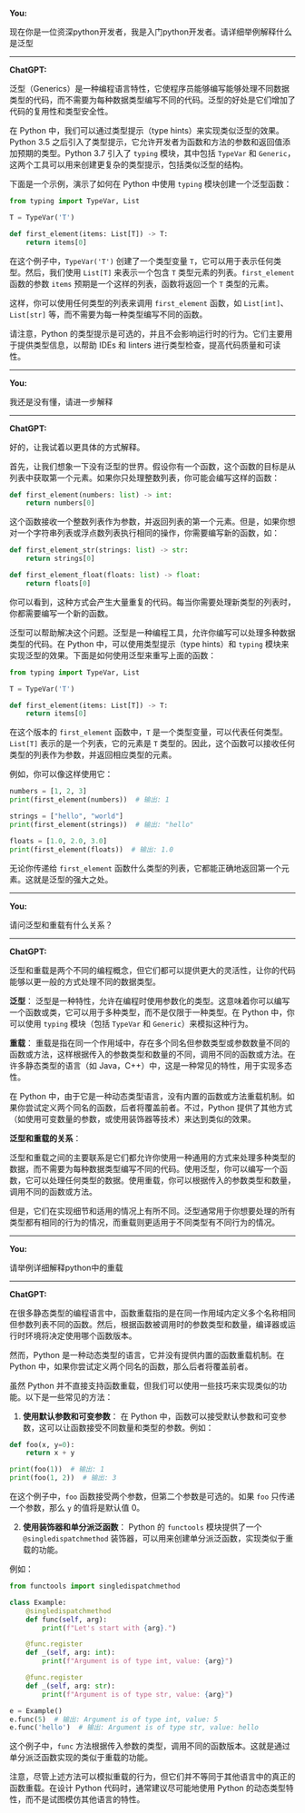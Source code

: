 **You:**

现在你是一位资深python开发者，我是入门python开发者。请详细举例解释什么是泛型

* * *

**ChatGPT:**

泛型（Generics）是一种编程语言特性，它使程序员能够编写能够处理不同数据类型的代码，而不需要为每种数据类型编写不同的代码。泛型的好处是它们增加了代码的复用性和类型安全性。

在 Python 中，我们可以通过类型提示（type hints）来实现类似泛型的效果。Python 3.5 之后引入了类型提示，它允许开发者为函数和方法的参数和返回值添加预期的类型。Python 3.7 引入了 `typing` 模块，其中包括 `TypeVar` 和 `Generic`，这两个工具可以用来创建更复杂的类型提示，包括类似泛型的结构。

下面是一个示例，演示了如何在 Python 中使用 `typing` 模块创建一个泛型函数：

```python
from typing import TypeVar, List

T = TypeVar('T')

def first_element(items: List[T]) -> T:
    return items[0]
```

在这个例子中，`TypeVar('T')` 创建了一个类型变量 `T`，它可以用于表示任何类型。然后，我们使用 `List[T]` 来表示一个包含 `T` 类型元素的列表。`first_element` 函数的参数 `items` 预期是一个这样的列表，函数将返回一个 `T` 类型的元素。

这样，你可以使用任何类型的列表来调用 `first_element` 函数，如 `List[int]`、`List[str]` 等，而不需要为每一种类型编写不同的函数。

请注意，Python 的类型提示是可选的，并且不会影响运行时的行为。它们主要用于提供类型信息，以帮助 IDEs 和 linters 进行类型检查，提高代码质量和可读性。

* * *

**You:**

我还是没有懂，请进一步解释

* * *

**ChatGPT:**

好的，让我试着以更具体的方式解释。

首先，让我们想象一下没有泛型的世界。假设你有一个函数，这个函数的目标是从列表中获取第一个元素。如果你只处理整数列表，你可能会编写这样的函数：

```python
def first_element(numbers: list) -> int:
    return numbers[0]
```

这个函数接收一个整数列表作为参数，并返回列表的第一个元素。但是，如果你想对一个字符串列表或浮点数列表执行相同的操作，你需要编写新的函数，如：

```python
def first_element_str(strings: list) -> str:
    return strings[0]

def first_element_float(floats: list) -> float:
    return floats[0]
```

你可以看到，这种方式会产生大量重复的代码。每当你需要处理新类型的列表时，你都需要编写一个新的函数。

泛型可以帮助解决这个问题。泛型是一种编程工具，允许你编写可以处理多种数据类型的代码。在 Python 中，可以使用类型提示（type hints）和 `typing` 模块来实现泛型的效果。下面是如何使用泛型来重写上面的函数：

```python
from typing import TypeVar, List

T = TypeVar('T')

def first_element(items: List[T]) -> T:
    return items[0]
```

在这个版本的 `first_element` 函数中，`T` 是一个类型变量，可以代表任何类型。`List[T]` 表示的是一个列表，它的元素是 `T` 类型的。因此，这个函数可以接收任何类型的列表作为参数，并返回相应类型的元素。

例如，你可以像这样使用它：

```python
numbers = [1, 2, 3]
print(first_element(numbers))  # 输出: 1

strings = ["hello", "world"]
print(first_element(strings))  # 输出: "hello"

floats = [1.0, 2.0, 3.0]
print(first_element(floats))  # 输出: 1.0
```

无论你传递给 `first_element` 函数什么类型的列表，它都能正确地返回第一个元素。这就是泛型的强大之处。

* * *

**You:**

请问泛型和重载有什么关系？

* * *

**ChatGPT:**

泛型和重载是两个不同的编程概念，但它们都可以提供更大的灵活性，让你的代码能够以更一般的方式处理不同的数据类型。

**泛型**： 泛型是一种特性，允许在编程时使用参数化的类型。这意味着你可以编写一个函数或类，它可以用于多种类型，而不是仅限于一种类型。在 Python 中，你可以使用 `typing` 模块（包括 `TypeVar` 和 `Generic`）来模拟这种行为。

**重载**： 重载是指在同一个作用域中，存在多个同名但参数类型或参数数量不同的函数或方法，这样根据传入的参数类型和数量的不同，调用不同的函数或方法。在许多静态类型的语言（如 Java，C++）中，这是一种常见的特性，用于实现多态性。

在 Python 中，由于它是一种动态类型语言，没有内置的函数或方法重载机制。如果你尝试定义两个同名的函数，后者将覆盖前者。不过，Python 提供了其他方式（如使用可变数量的参数，或使用装饰器等技术）来达到类似的效果。

**泛型和重载的关系**：

泛型和重载之间的主要联系是它们都允许你使用一种通用的方式来处理多种类型的数据，而不需要为每种数据类型编写不同的代码。使用泛型，你可以编写一个函数，它可以处理任何类型的数据。使用重载，你可以根据传入的参数类型和数量，调用不同的函数或方法。

但是，它们在实现细节和适用的情况上有所不同。泛型通常用于你想要处理的所有类型都有相同的行为的情况，而重载则更适用于不同类型有不同行为的情况。

* * *

**You:**

请举例详细解释python中的重载

* * *

**ChatGPT:**

在很多静态类型的编程语言中，函数重载指的是在同一作用域内定义多个名称相同但参数列表不同的函数。然后，根据函数被调用时的参数类型和数量，编译器或运行时环境将决定使用哪个函数版本。

然而，Python 是一种动态类型的语言，它并没有提供内置的函数重载机制。在 Python 中，如果你尝试定义两个同名的函数，那么后者将覆盖前者。

虽然 Python 并不直接支持函数重载，但我们可以使用一些技巧来实现类似的功能。以下是一些常见的方法：

1. **使用默认参数和可变参数**： 在 Python 中，函数可以接受默认参数和可变参数，这可以让函数接受不同数量和类型的参数。例如：

```python
def foo(x, y=0):
    return x + y

print(foo(1))  # 输出: 1
print(foo(1, 2))  # 输出: 3
```

在这个例子中，`foo` 函数接受两个参数，但第二个参数是可选的。如果 `foo` 只传递一个参数，那么 `y` 的值将是默认值 0。

2. **使用装饰器和单分派泛函数**： Python 的 `functools` 模块提供了一个 `@singledispatchmethod` 装饰器，可以用来创建单分派泛函数，实现类似于重载的功能。

例如：

```python
from functools import singledispatchmethod

class Example:
    @singledispatchmethod
    def func(self, arg):
        print(f"Let's start with {arg}.")

    @func.register
    def _(self, arg: int):
        print(f"Argument is of type int, value: {arg}")

    @func.register
    def _(self, arg: str):
        print(f"Argument is of type str, value: {arg}")

e = Example()
e.func(5)  # 输出: Argument is of type int, value: 5
e.func('hello')  # 输出: Argument is of type str, value: hello
```

这个例子中，`func` 方法根据传入参数的类型，调用不同的函数版本。这就是通过单分派泛函数实现的类似于重载的功能。

注意，尽管上述方法可以模拟重载的行为，但它们并不等同于其他语言中的真正的函数重载。在设计 Python 代码时，通常建议尽可能地使用 Python 的动态类型特性，而不是试图模仿其他语言的特性。